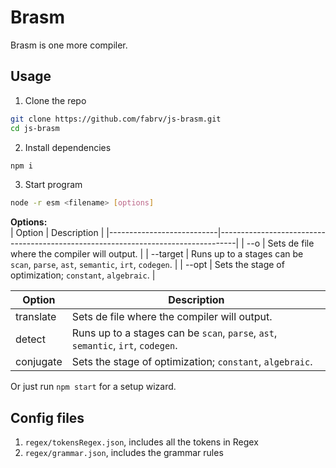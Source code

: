 # Brasm
Brasm is one more compiler.

## Usage
1. Clone the repo
```bash
git clone https://github.com/fabrv/js-brasm.git
cd js-brasm
```
2. Install dependencies
```bash
npm i
```
3. Start program
```bash
node -r esm <filename> [options]
```
**Options:**  
| Option | Description |
|---------------------------|----------------------------------------------------------------------------------|
| --o <output file name> | Sets de file where the compiler will output. |
| --target <stage> | Runs up to a stages can be `scan`, `parse`, `ast`, `semantic`, `irt`, `codegen`. |
| --opt <optimzation stage> | Sets the stage of optimization; `constant`, `algebraic`. |

| Option   | Description                                                           |
|-----------|---------------------------------------------------------------------------------|
| translate | Sets de file where the compiler will output. |
| detect    | Runs up to a stages can be `scan`, `parse`, `ast`, `semantic`, `irt`, `codegen`. |
| conjugate | Sets the stage of optimization; `constant`, `algebraic`. |
  
Or just run `npm start` for a setup wizard.
## Config files
1. `regex/tokensRegex.json`, includes all the tokens in Regex
2. `regex/grammar.json`, includes the grammar rules